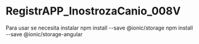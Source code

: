 # RegistrAPP_InostrozaCanio_008V

Para usar se necesita instalar npm install --save @ionic/storage
                               npm install --save @ionic/storage-angular
                               